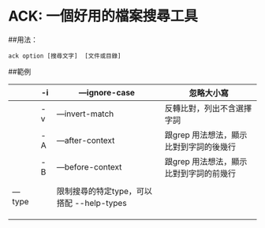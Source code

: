# ACK: 一個好用的檔案搜尋工具
##用法：
```
ack option [搜尋文字]  [文件或目錄]
```
##範例


|       | -i | —ignore-case                  | 忽略大小寫                  |
|-------|----|-------------------------------|------------------------|
|       | -v | —invert-match                 | 反轉比對，列出不含選擇字詞          |
|       | -A | —after-context                | 跟grep 用法想法，顯示比對到字詞的後幾行 |
|       | -B | —before-context               | 跟grep 用法想法，顯示比對到字詞的前幾行 |
|       |    |                               |                        |
| —type |    | 限制搜尋的特定type，可以搭配 --help-types |                        |
|       |    |                               |                        |
|       |    |                               |                        |
|       |    |                               |                        |
